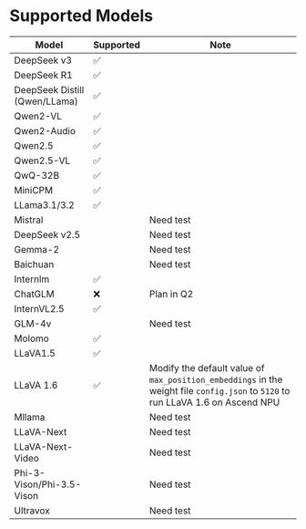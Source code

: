 # Supported Models

| Model | Supported | Note |
|---------|-----------|------|
| DeepSeek v3 | ✅|||
| DeepSeek R1 | ✅|||
| DeepSeek Distill (Qwen/LLama) |✅||
| Qwen2-VL | ✅ ||
| Qwen2-Audio | ✅ ||
| Qwen2.5 | ✅ ||
| Qwen2.5-VL | ✅ ||
| QwQ-32B | ✅ ||
| MiniCPM |✅| |
| LLama3.1/3.2 | ✅ ||
| Mistral |  | Need test |
| DeepSeek v2.5 | |Need test |
| Gemma-2 |  |Need test|
| Baichuan |  |Need test|
| Internlm | ✅ ||
| ChatGLM | ❌ | Plan in Q2|
| InternVL2.5 | ✅ ||
| GLM-4v |  |Need test|
| Molomo | ✅ ||
| LLaVA1.5 | ✅ ||
| LLaVA 1.6 | ✅ |Modify the default value of `max_position_embeddings` in the weight file `config.json` to `5120` to run LLaVA 1.6 on Ascend NPU|
| Mllama |  |Need test|
| LLaVA-Next |  |Need test|
| LLaVA-Next-Video |  |Need test|
| Phi-3-Vison/Phi-3.5-Vison |  |Need test|
| Ultravox |  |Need test|
